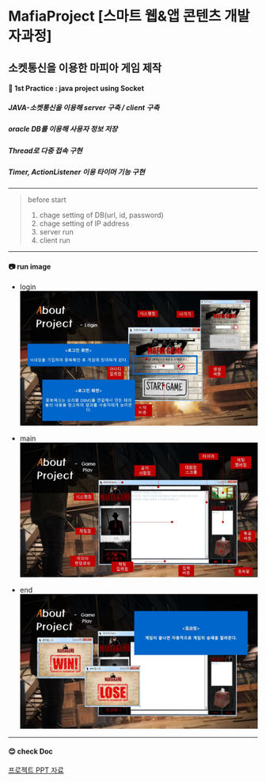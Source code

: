 # MafiaProject [스마트 웹&앱 콘텐츠 개발자과정]
## 소켓통신을 이용한 마피아 게임 제작
#### :pencil: 1st Practice : java project using Socket
##### JAVA-소켓통신을 이용해 server 구축 / client 구축 
##### oracle DB를 이용해 사용자 정보 저장 
##### Thread로 다중 접속 구현 
##### Timer, ActionListener 이용 타이머 기능 구현 

***


 > before start
 > 1. chage setting of DB(url, id, password)
 > 2. chage setting of IP address
 > 2. server run
 > 3. client run

***

#### :camera: run image


 - login
 ![login page](./run_image/login.JPG)
 
 
  - main
 ![main page](./run_image/main_ui.JPG)
 
 
  - end
  ![main page](./run_image/end.JPG)
  

***

#### :blush: check Doc
[프로젝트 PPT 자료](./마피아게임(16.08.31).pptx)
